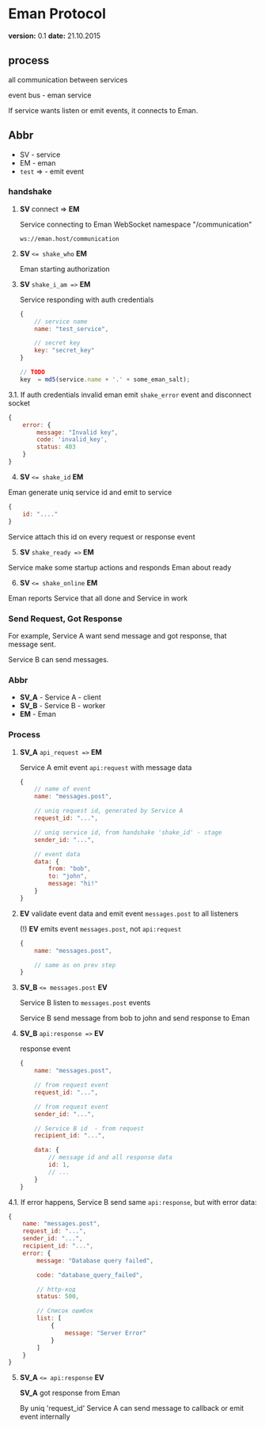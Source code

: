 # Eman Protocol

**version:** 0.1
**date:** 21.10.2015

## process

all communication between services

event bus - eman service

If service wants listen or emit events, it connects to Eman.

## Abbr

- SV - service
- EM - eman
- `test` =>   - emit event

### handshake

1. **SV** connect => **EM**

   Service connecting to Eman WebSocket namespace "/communication"

   `ws://eman.host/communication`

2. **SV** `<= shake_who` **EM**

    Eman starting authorization

3. **SV** `shake_i_am =>` **EM**

    Service responding with auth credentials

    ```js
    {
        // service name
        name: "test_service",

        // secret key
        key: "secret_key"
    }
    ```

    ```js
    // TODO
    key  = md5(service.name + '.' + some_eman_salt);
    ```

3.1. If auth credentials invalid eman emit `shake_error` event and disconnect socket

```js
{
    error: {
        message: "Invalid key",
        code: 'invalid_key',
        status: 403
    }
}
```

4. **SV** `<= shake_id` **EM**

Eman generate uniq service id and emit to service

```js
{
    id: "...."
}
```

Service attach this id on every request or response event

5. **SV** `shake_ready =>` **EM**

Service make some startup actions and responds Eman about ready

6. **SV** `<= shake_online` **EM**

Eman reports Service that all done and Service in work

### Send Request, Got Response

For example, Service A want send message and got response, that message sent.

Service B can send messages.

### Abbr

- **SV_A** - Service A - client
- **SV_B** - Service B - worker
- **EM**   - Eman

### Process

1. **SV_A** `api_request =>` **EM**

    Service A emit event `api:request` with message data

    ```js
    {
        // name of event
        name: "messages.post",

        // uniq request id, generated by Service A
        request_id: "...",

        // uniq service id, from handshake 'shake_id' - stage
        sender_id: "...",

        // event data
        data: {
            from: "bob",
            to: "john",
            message: "hi!"
        }
    }
    ```

2. **EV** validate event data and emit event `messages.post` to all listeners

    (!) **EV** emits event `messages.post`, not `api:request`

    ```js
    {
        name: "messages.post",

        // same as on prev step
    }
    ```

3. **SV_B** `<= messages.post` **EV**

    Service B listen to `messages.post` events

    Service B send message from bob to john and send response to Eman

4. **SV_B** `api:response =>` **EV**

    response event

    ```js
    {
        name: "messages.post",

        // from request event
        request_id: "...",

        // from request event
        sender_id: "...",

        // Service B id  - from request
        recipient_id: "...",

        data: {
            // message id and all response data
            id: 1,
            // ...
        }
    }
    ```
4.1. If error happens, Service B send same `api:response`, but with error data:

```js
{
    name: "messages.post",
    request_id: "...",
    sender_id: "...",
    recipient_id: "...",
    error: {
        message: "Database query failed",

        code: "database_query_failed",

        // http-код  
        status: 500,

        // Список ошибок
        list: [
            {
                message: "Server Error"
            }
        ]
    }
}
```

5. **SV_A** `<= api:response` **EV**

    **SV_A** got response from Eman

    By uniq 'request_id' Service A can send message to callback or emit event internally
